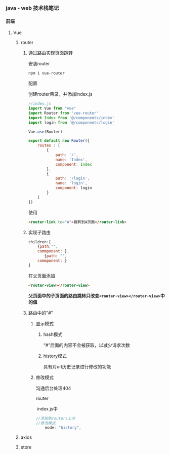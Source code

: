 ### java - web 技术栈笔记

#### 前端

1. Vue

   1. router

      1. 通过路由实现页面跳转

         安装router

         `npm i vue-router`

         配置

         创建router目录，并添加index.js

         ```javascript
         //index.js
         import Vue from "vue"
         import Router from 'vue-router'
         import Index from '@/components/index'
         import login from '@/components/login'
         
         Vue.use(Router)
         
         export default new Router({
             routes : [
                 {
                     path: '/',
                     name: 'Index',
                     component: Index
                 },
                 {
                     path: '/login',
                     name: 'login',
                     component: login
                 }
             ]
         })
         ```

         使用

         ```html
         <router-link to="A">跳转到A页面</router-link>
         ```

      2. 实现子路由

         ```javascript
         children:[
             {path:"",
             commponent: },
            	{path: "",
             commponent: }
         ]
         ```

         在父页面添加

         ```html
         <router-view></router-view>
         ```

         **父页面中的子页面的路由跳转只改变`<router-view></router-view>`中的值**

      3. 路由中的"#"

         1. 显示模式

            1. hash模式

               “#”后面的内容不会被获取，以减少请求次数

            2. history模式

               具有对url历史记录进行修改的功能

         2. 修改模式

            沟通后台处理404

            router

            ​	index.js中

            ```javascript
            //添加到routers上方
            //修改模式
                mode: "history",
            ```

            

   2. axios

   3. store
